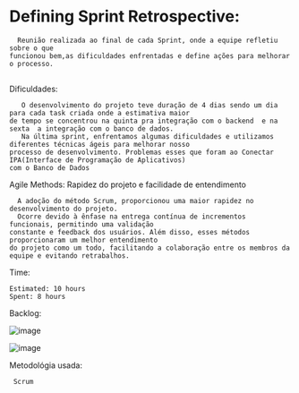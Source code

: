 # Defining Sprint Retrospective:

      Reunião realizada ao final de cada Sprint, onde a equipe refletiu sobre o que 
    funcionou bem,as dificuldades enfrentadas e define ações para melhorar o processo.

##

Dificuldades:

       O desenvolvimento do projeto teve duração de 4 dias sendo um dia para cada task criada onde a estimativa maior 
    de tempo se concentrou na quinta pra integração com o backend  e na sexta  a integração com o banco de dados.
       Na última sprint, enfrentamos algumas dificuldades e utilizamos diferentes técnicas ágeis para melhorar nosso 
    processo de desenvolvimento. Problemas esses que foram ao Conectar IPA(Interface de Programação de Aplicativos) 
    com o Banco de Dados

Agile Methods: Rapidez do projeto e facilidade de entendimento

      A adoção do método Scrum, proporcionou uma maior rapidez no desenvolvimento do projeto. 
      Ocorre devido à ênfase na entrega contínua de incrementos funcionais, permitindo uma validação 
    constante e feedback dos usuários. Além disso, esses métodos proporcionaram um melhor entendimento 
    do projeto como um todo, facilitando a colaboração entre os membros da equipe e evitando retrabalhos.

   
Time:

    Estimated: 10 hours
    Spent: 8 hours
    
 Backlog:
   
   ![image](https://github.com/devarthurmiranda/Post-It-App/assets/83318673/2a9920e8-0560-4d46-8f7d-38aa6d1118ac)

   ![image](https://github.com/devarthurmiranda/Post-It-App/assets/83318673/0adbaf6e-9a35-4fee-bc22-b66d588dfe81)

Metodológia usada:   

     Scrum
